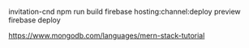 invitation-cnd
npm run build
firebase hosting:channel:deploy preview
firebase deploy


https://www.mongodb.com/languages/mern-stack-tutorial